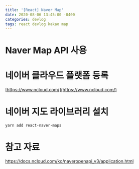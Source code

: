 ```yaml
---
title: '[React] Naver Map'
date: 2020-08-06 13:45:00 -0400
categories: devlog
tags: react devlog kakao map
---
```


# Naver Map API 사용

# 네이버 클라우드 플랫폼 등록

[https://www.ncloud.com/](https://www.ncloud.com/)

# 네이버 지도 라이브러리 설치

```
yarn add react-naver-maps
```

# 참고 자료

https://docs.ncloud.com/ko/naveropenapi_v3/application.html
